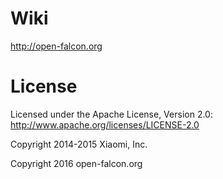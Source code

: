 # Wiki

http://open-falcon.org


# License

Licensed under the Apache License, Version 2.0: http://www.apache.org/licenses/LICENSE-2.0

Copyright 2014-2015 Xiaomi, Inc.

Copyright 2016 open-falcon.org
